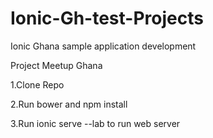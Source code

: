 # Ionic-Gh-test-Projects
Ionic Ghana sample application development 

Project Meetup Ghana 

1.Clone Repo 

2.Run bower and npm install 

3.Run ionic serve --lab to run web server 
